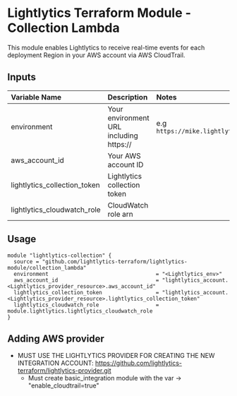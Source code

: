 Lightlytics Terraform Module - Collection Lambda
===========
This module enables Lightlytics to receive real-time events for each deployment Region in your AWS account via AWS CloudTrail.


Inputs
------
| Variable Name                     | Description                             | Notes                                                                        | Type     | Required? | Default |
| :-------------------------------- | :-------------------------------------  | :----------------------------------------------------------------------------|:---------|:--------- |:--------|
| environment                       | Your environment URL including https:// | e.g `https://mike.lightlytics.com`                                           | `string` | Yes       | `null`  |
| aws_account_id                    | Your AWS account ID                     |                                                                              | `string` | Yes       | `null`  |
| lightlytics_collection_token      | Lightlytics collection token            |                                                                              | `string` | Yes       | `null`  |
| lightlytics_cloudwatch_role       | CloudWatch role arn                     |                                                                              | `string` | Yes       | `null`  |






Usage
-----

```hcl
module "lightlytics-collection" {
  source = "github.com/lightlytics-terraform/lightlytics-module/collection_lambda"
  environment                                  = "<Lightlytics_env>"
  aws_account_id                               = "lightlytics_account.<Lightlytics_provider_resource>.aws_account_id"
  lightlytics_collection_token                 = "lightlytics_account.<Lightlytics_provider_resource>.lightlytics_collection_token"
  lightlytics_cloudwatch_role                  = module.lightlytics.lightlytics_cloudwatch_role
}
```


Adding AWS provider
-----

- MUST USE THE LIGHTLYTICS PROVIDER FOR CREATING THE NEW INTEGRATION ACCOUNT:
  https://github.com/lightlytics-terraform/lightlytics-provider.git
  - Must create basic_integration module with the var -> "enable_cloudtrail=true"
